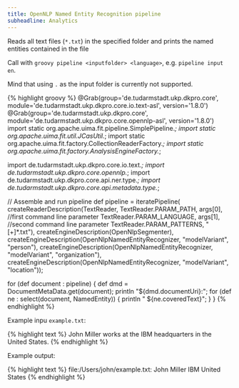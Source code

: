 ```yaml
---
title: OpenNLP Named Entity Recognition pipeline
subheadline: Analytics
---
```


Reads all text files (`*.txt`) in the specified folder and prints the named entities contained in the file

Call with `groovy pipeline <inputfolder> <language>`, e.g. `pipeline input en`. 

Mind that using `.` as the input folder is currently not supported.

{% highlight groovy %}
@Grab(group='de.tudarmstadt.ukp.dkpro.core', 
      module='de.tudarmstadt.ukp.dkpro.core.io.text-asl', 
      version='1.8.0')
@Grab(group='de.tudarmstadt.ukp.dkpro.core', 
      module='de.tudarmstadt.ukp.dkpro.core.opennlp-asl', 
      version='1.8.0')
import static org.apache.uima.fit.pipeline.SimplePipeline.*;
import static org.apache.uima.fit.util.JCasUtil.*;
import static org.apache.uima.fit.factory.CollectionReaderFactory.*;
import static org.apache.uima.fit.factory.AnalysisEngineFactory.*;

import de.tudarmstadt.ukp.dkpro.core.io.text.*;
import de.tudarmstadt.ukp.dkpro.core.opennlp.*;
import de.tudarmstadt.ukp.dkpro.core.api.ner.type.*;
import de.tudarmstadt.ukp.dkpro.core.api.metadata.type.*;

// Assemble and run pipeline
def pipeline = iteratePipeline(
  createReaderDescription(TextReader,
    TextReader.PARAM_PATH, args[0],     //first command line parameter
    TextReader.PARAM_LANGUAGE, args[1], //second command line parameter
    TextReader.PARAM_PATTERNS, "[+]*.txt"),
  createEngineDescription(OpenNlpSegmenter),
  createEngineDescription(OpenNlpNamedEntityRecognizer, "modelVariant", "person"),
  createEngineDescription(OpenNlpNamedEntityRecognizer, "modelVariant", "organization"),
  createEngineDescription(OpenNlpNamedEntityRecognizer, "modelVariant", "location"));

for (def document : pipeline) {
  def dmd = DocumentMetaData.get(document);
  println "${dmd.documentUri}:";
  for (def ne : select(document, NamedEntity)) {
    println "  ${ne.coveredText}";
  }
} 
{% endhighlight %}

Example inpu `example.txt`:

{% highlight text %}
John Miller works at the IBM headquarters in the United States.
{% endhighlight %}

Example output:

{% highlight text %}
file:/Users/john/example.txt:
  John Miller
  IBM
  United States
{% endhighlight %}